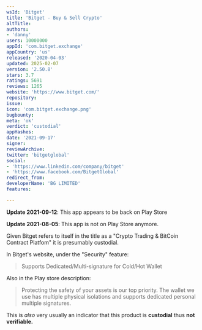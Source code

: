 ```yaml
---
wsId: 'Bitget'
title: 'Bitget - Buy & Sell Crypto'
altTitle: 
authors:
- 'danny'
users: 10000000
appId: 'com.bitget.exchange'
appCountry: 'us'
released: '2020-04-03'
updated: 2025-02-07
version: '2.50.8'
stars: 3.7
ratings: 5691
reviews: 1265
website: 'https://www.bitget.com/'
repository: 
issue: 
icon: 'com.bitget.exchange.png'
bugbounty: 
meta: 'ok'
verdict: 'custodial'
appHashes: 
date: '2021-09-17'
signer: 
reviewArchive: 
twitter: 'bitgetglobal'
social:
- 'https://www.linkedin.com/company/bitget'
- 'https://www.facebook.com/BitgetGlobal'
redirect_from: 
developerName: 'BG LIMITED'
features: 

---
```


**Update 2021-09-12**: This app appears to be back on Play Store

**Update 2021-08-05**: This app is not on Play Store anymore.

Given Bitget refers to itself in the title as a "Crypto Trading & BitCoin Contract Platfom" it is presumably custodial.

In Bitget's website, under the "Security" feature:
> Supports Dedicated/Multi-signature for Cold/Hot Wallet

Also in the Play store description:

> Protecting the safety of your assets is our top priority. The wallet we use has multiple physical isolations and supports dedicated personal multiple signatures.

This is *also* very usually an indicator that this product is **custodial** thus **not verifiable.** 

